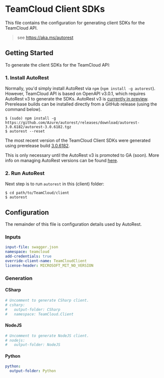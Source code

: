 # TeamCloud Client SDKs

This file contains the configuration for generating client SDKs for the TeamCloud API.

> see https://aka.ms/autorest

## Getting Started

To generate the client SDKs for the TeamCloud API:

### 1. Install AutoRest

Normally, you'd simply install AutoRest via `npm` (`npm install -g autorest`). However, TeamCloud API is based on OpenAPI v3.0.1, which requires AutoRest v3 to generate the SDKs. AutoRest v3 is [currently in preview](https://github.com/Azure/autorest/tree/v3#new-autorest-version-30). Prerelease builds can be installed directly from a GitHub release (using the command below).

```shell
$ (sudo) npm install -g  https://github.com/Azure/autorest/releases/download/autorest-3.0.6182/autorest-3.0.6182.tgz
$ autorest --reset
```

The most recent version of the TeamCloud Client SDKs were generated using prerelease build [3.0.6182](https://github.com/Azure/autorest/releases/tag/autorest-3.0.6182).

This is only necessary until the AutoRest v3 is promoted to GA (soon). More info on managing AutoRest versions can be found [here](https://github.com/Azure/autorest/blob/v3/docs/autorest-versioning.md).

### 2. Run AutoRest

Next step is to run `autorest` in this (client) folder:

```shell
$ cd path/to/TeamCloud/client
$ autorest
```

## Configuration

The remainder of this file is configuration details used by AutoRest.

### Inputs

``` yaml
input-file: swagger.json
namespace: teamcloud
add-credentials: true
override-client-name: TeamCloudClient
license-header: MICROSOFT_MIT_NO_VERSION
```

### Generation

#### CSharp

``` yaml
# Uncomment to generate CSharp client.
# csharp:
#   output-folder: CSharp
#   namespace: TeamCloud.Client
```

#### NodeJS

``` yaml
# Uncomment to generate NodeJS client.
# nodejs:
#   output-folder: NodeJS
```

#### Python

``` yaml
python:
  output-folder: Python
```
